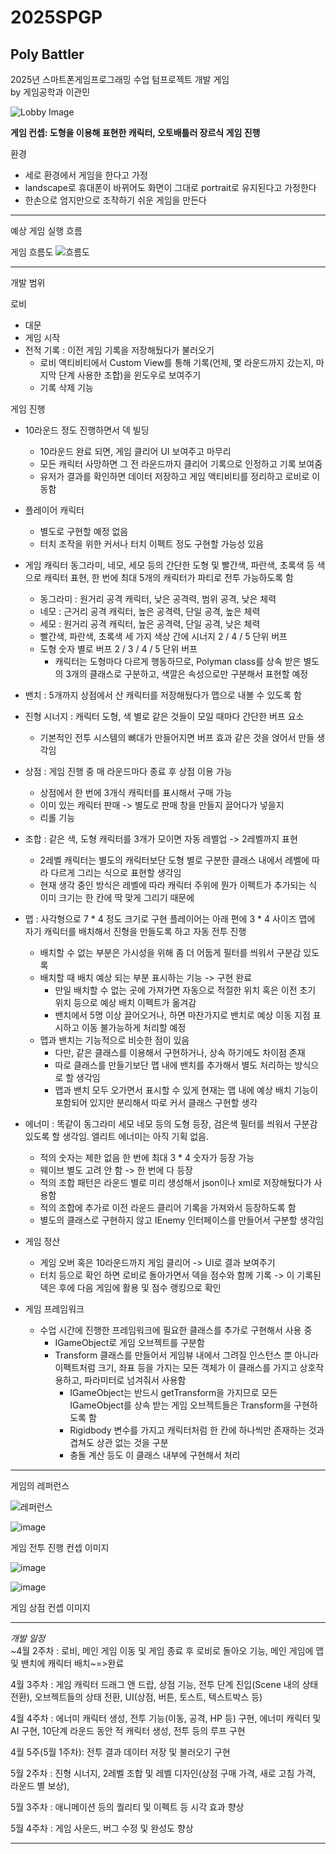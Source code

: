 # 2025SPGP 
## Poly Battler
2025년 스마트폰게임프로그래밍 수업 텀프로젝트 개발 게임\
by 게임공학과 이관민

![Lobby Image](https://github.com/user-attachments/assets/d73ca04d-e420-4f11-a413-d50f8aa1418d)

**게임 컨셉: 도형을 이용해 표현한 캐릭터, 오토배틀러 장르식 게임 진행**

환경
  - 세로 환경에서 게임을 한다고 가정
  - landscape로 휴대폰이 바뀌어도 화면이 그대로 portrait로 유지된다고 가정한다
  - 한손으로 엄지만으로 조작하기 쉬운 게임을 만든다

---

예상 게임 실행 흐름

게임 흐름도
![흐름도](https://github.com/user-attachments/assets/0808535a-b2dc-4766-8ecc-43756df99e80)

---

개발 범위

로비 
  - 대문
  - 게임 시작
  - 전적 기록 : 이전 게임 기록을 저장해뒀다가 불러오기
    - 로비 액티비티에서 Custom View를 통해 기록(언제, 몇 라운드까지 갔는지, 마지막 단계 사용한 조합)을 윈도우로 보여주기
    - 기록 삭제 기능

게임 진행 
  - 10라운드 정도 진행하면서 덱 빌딩
    - 10라운드 완료 되면, 게임 클리어 UI 보여주고 마무리
    - 모든 캐릭터 사망하면 그 전 라운드까지 클리어 기록으로 인정하고 기록 보여줌
    - 유저가 결과를 확인하면 데이터 저장하고 게임 액티비티를 정리하고 로비로 이동함
  - 플레이어 캐릭터
    - 별도로 구현할 예정 없음
    - 터치 조작을 위한 커서나 터치 이펙트 정도 구현할 가능성 있음
  - 게임 캐릭터 동그라미, 네모, 세모 등의 간단한 도형 및 빨간색, 파란색, 초록색 등 색으로 캐릭터 표현, 한 번에 최대 5개의 캐릭터가 파티로 전투 가능하도록 함
    - 동그라미 : 원거리 공격 캐릭터, 낮은 공격력, 범위 공격, 낮은 체력
    - 네모 : 근거리 공격 캐릭터, 높은 공격력, 단일 공격, 높은 체력
    - 세모 : 원거리 공격 캐릭터, 높은 공격력, 단일 공격, 낮은 체력
    - 빨간색, 파란색, 초록색 세 가지 색상 간에 시너지 2 / 4 / 5 단위 버프
    - 도형 숫자 별로 버프 2 / 3 / 4 / 5 단위 버프
      - 캐릭터는 도형마다 다르게 행동하므로, Polyman class를 상속 받은 별도의 3개의 클래스로 구분하고, 색깔은 속성으로만 구분해서 표현할 예정
  - 밴치 : 5개까지 상점에서 산 캐릭터를 저장해뒀다가 맵으로 내볼 수 있도록 함
  - 진형 시너지 : 캐릭터 도형, 색 별로 같은 것들이 모일 때마다 간단한 버프 요소
    - 기본적인 전투 시스템의 뼈대가 만들어지면 버프 효과 같은 것을 얹어서 만들 생각임
  - 상점 : 게임 진행 중 매 라운드마다 종료 후 상점 이용 가능
    - 상점에서 한 번에 3개식 캐릭터를 표시해서 구매 가능
    - 이미 있는 캐릭터 판매 -> 별도로 판매 창을 만들지 끌어다가 넣을지 
    - 리롤 기능
  - 조합 : 같은 색, 도형 캐릭터를 3개가 모이면 자동 레벨업 -> 2레벨까지 표현
    - 2레벨 캐릭터는 별도의 캐릭터보단 도형 별로 구분한 클래스 내에서 레벨에 따라 다르게 그리는 식으로 표현할 생각임
    - 현재 생각 중인 방식은 레벨에 따라 캐릭터 주위에 뭔가 이펙트가 추가되는 식 이미 크기는 한 칸에 딱 맞게 그리기 때문에 
  - 맵 : 사각형으로 7 * 4 정도 크기로 구현 플레이어는 아래 편에 3 * 4 사이즈 맵에 자기 캐릭터를 배치해서 진형을 만들도록 하고 자동 전투 진행
    - 배치할 수 없는 부분은 가시성을 위해 좀 더 어둡게 필터를 씌워서 구분감 있도록
    - 배치할 때 배치 예상 되는 부분 표시하는 기능 -> 구현 완료
      - 만일 배치할 수 없는 곳에 가져가면 자동으로 적절한 위치 혹은 이전 초기 위치 등으로 예상 배치 이펙트가 옮겨감
      - 밴치에서 5명 이상 끌어오거나, 하면 마찬가지로 밴치로 예상 이동 지점 표시하고 이동 불가능하게 처리할 예정
    - 맵과 밴치는 기능적으로 비슷한 점이 있음
      - 다만, 같은 클래스를 이용해서 구현하거나, 상속 하기에도 차이점 존재
      - 따로 클래스를 만들기보단 맵 내에 밴치를 추가해서 별도 처리하는 방식으로 할 생각임
      - 맵과 밴치 모두 오가면서 표시할 수 있게 현재는 맵 내에 예상 배치 기능이 포함되어 있지만 분리해서 따로 커서 클래스 구현할 생각
  - 에너미 : 똑같이 동그라미 세모 네모 등의 도형 등장, 검은색 필터를 씌워서 구분감 있도록 할 생각임. 엘리트 에너미는 아직 기획 없음.
    - 적의 숫자는 제한 없음 한 번에 최대 3 * 4 숫자가 등장 가능
    - 웨이브 별도 고려 안 함 -> 한 번에 다 등장 
    - 적의 조합 패턴은 라운드 별로 미리 생성해서 json이나 xml로 저장해뒀다가 사용함
    - 적의 조합에 추가로 이전 라운드 클리어 기록을 가져와서 등장하도록 함
    - 별도의 클래스로 구현하지 않고 IEnemy 인터페이스를 만들어서 구분할 생각임 

  - 게임 정산
    - 게임 오버 혹은 10라운드까지 게임 클리어 -> UI로 결과 보여주기
    - 터치 등으로 확인 하면 로비로 돌아가면서 덱을 점수와 함께 기록 -> 이 기록된 덱은 후에 다음 게임에 활용 및 점수 랭킹으로 확인
   
  - 게임 프레임워크
    - 수업 시간에 진행한 프레임워크에 필요한 클래스를 추가로 구현해서 사용 중
      - IGameObject로 게임 오브젝트를 구분함
      - Transform 클래스를 만들어서 게임뷰 내에서 그려질 인스턴스 뿐 아니라 이펙트처럼 크기, 좌표 등을 가지는 모든 객체가 이 클래스를 가지고 상호작용하고, 파라미터로 넘겨줘서 사용함
        - IGameObject는 반드시 getTransform을 가지므로 모든 IGameObject를 상속 받는 게임 오브젝트들은 Transform을 구현하도록 함
        - Rigidbody 변수를 가지고 캐릭터처럼 한 칸에 하나씩만 존재하는 것과 겹쳐도 상관 없는 것을 구분
        - 충돌 계산 등도 이 클래스 내부에 구현해서 처리
      
---

게임의 레퍼런스

![레퍼런스](https://github.com/user-attachments/assets/0224e5c9-578c-454d-abc8-ff32e522e931)

![image](https://github.com/user-attachments/assets/f966dbb1-ae6a-4701-b3ba-6e972059cc56)

게임 전투 진행 컨셉 이미지

![image](https://github.com/user-attachments/assets/8f545e94-d683-4f98-84a7-06d5c6786792)

![image](https://github.com/user-attachments/assets/915135a6-4bf0-4f97-af23-de1fed1f381e)

게임 상점 컨셉 이미지

---

*개발 일정*\
~4월 2주차 : 로비, 메인 게임 이동 및 게임 종료 후 로비로 돌아오 기능, 메인 게임에 맵 및 밴치에 캐릭터 배치~=>완료

4월 3주차 : 게임 캐릭터 드래그 앤 드랍, 상점 기능, 전투 단계 진입(Scene 내의 상태 전환), 오브젝트들의 상태 전환, UI(상점, 버튼, 토스트, 텍스트박스 등)

4월 4주차 : 에너미 캐릭터 생성, 전투 기능(이동, 공격, HP 등) 구현, 에너미 캐릭터 및 AI 구현, 10단계 라운드 동안 적 캐릭터 생성, 전투 등의 루프 구현

4월 5주(5월 1주차): 전투 결과 데이터 저장 및 불러오기 구현

5월 2주차 : 진형 시너지, 2레벨 조합 및 레벨 디자인(상점 구매 가격, 새로 고침 가격, 라운드 별 보상), 

5월 3주차 : 애니메이션 등의 퀄리티 및 이펙트 등 시각 효과 향상

5월 4주차 : 게임 사운드, 버그 수정 및 완성도 향상

---
